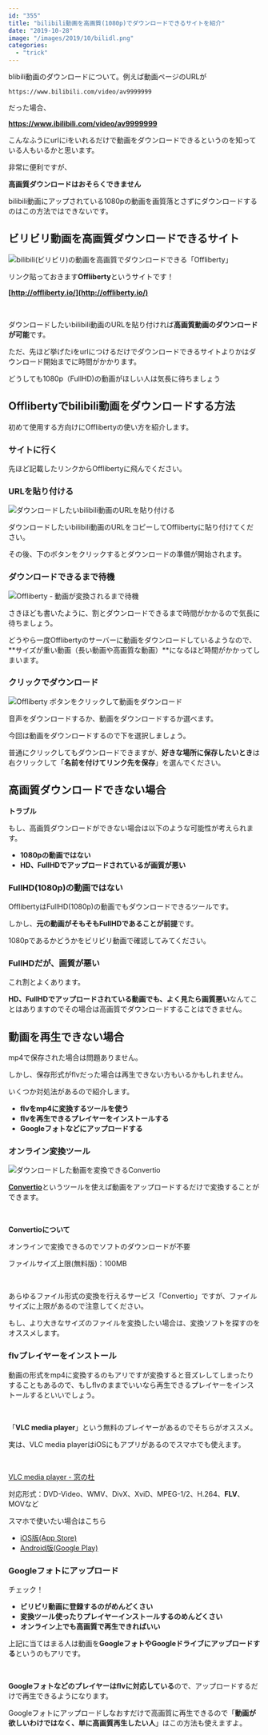 ```yaml
---
id: "355"
title: "bilibili動画を高画質(1080p)でダウンロードできるサイトを紹介"
date: "2019-10-28"
image: "/images/2019/10/bilidl.png"
categories: 
  - "trick"
---
```


blibili動画のダウンロードについて。例えば動画ページのURLが

```
https://www.bilibili.com/video/av9999999
```

だった場合、

**https://www.ibilibili.com/video/av9999999**

こんなふうにurlにiをいれるだけで動画をダウンロードできるというのを知っている人もいるかと思います。

非常に便利ですが、

**高画質ダウンロードはおそらくできません**

bilibili動画にアップされている1080pの動画を画質落とさずにダウンロードするのはこの方法ではできないです。

## ビリビリ動画を高画質ダウンロードできるサイト

![bilibili(ビリビリ)の動画を高画質でダウンロードできる「Offliberty」](/images/2019/10/offliberty.png)

リンク貼っておきます**Offliberty**というサイトです！

**[http://offliberty.io/](http://offliberty.io/)**

 

ダウンロードしたいbilibili動画のURLを貼り付ければ**高画質動画のダウンロードが可能**です。

ただ、先ほど挙げたiをurlにつけるだけでダウンロードできるサイトよりかはダウンロード開始までに時間がかかります。

どうしても1080p（FullHD)の動画がほしい人は気長に待ちましょう

## Offlibertyでbilibili動画をダウンロードする方法

初めて使用する方向けにOfflibertyの使い方を紹介します。

### サイトに行く

先ほど記載したリンクからOfflibertyに飛んでください。

### URLを貼り付ける

![ダウンロードしたいbilibili動画のURLを貼り付ける](/images/2019/10/offli_tut1.png)

ダウンロードしたいbilibili動画のURLをコピーしてOfflibertyに貼り付けてください。

その後、下のボタンをクリックするとダウンロードの準備が開始されます。

### ダウンロードできるまで待機

![Offliberty - 動画が変換されるまで待機](/images/2019/10/offli_tut2.png)

さきほども書いたように、割とダウンロードできるまで時間がかかるので気長に待ちましょう。

どうやら一度Offlibertyのサーバーに動画をダウンロードしているようなので、**サイズが重い動画（長い動画や高画質な動画）**になるほど時間がかかってしまいます。

### クリックでダウンロード

![Offliberty ボタンをクリックして動画をダウンロード](/images/2019/10/offli_tut3.png)

音声をダウンロードするか、動画をダウンロードするか選べます。

今回は動画をダウンロードするので下を選択しましょう。

普通にクリックしてもダウンロードできますが、**好きな場所に保存したいとき**は右クリックして「**名前を付けてリンク先を保存**」を選んでください。

## 高画質ダウンロードできない場合

**トラブル**

もし、高画質ダウンロードができない場合は以下のような可能性が考えられます。

- **1080pの動画ではない**
- **HD、FullHDでアップロードされているが画質が悪い**

### FullHD(1080p)の動画ではない

OfflibertyはFullHD(1080p)の動画でもダウンロードできるツールです。

しかし、**元の動画がそもそもFullHDであることが前提**です。

1080pであるかどうかをビリビリ動画で確認してみてください。

### FullHDだが、画質が悪い

これ割とよくあります。

**HD、FullHDでアップロードされている動画でも、よく見たら画質悪い**なんてことはありますのでその場合は高画質でダウンロードすることはできません。

## 動画を再生できない場合

mp4で保存された場合は問題ありません。

しかし、保存形式がflvだった場合は再生できない方もいるかもしれません。

いくつか対処法があるので紹介します。

- **flvをmp4に変換するツールを使う**
- **flvを再生できるプレイヤーをインストールする**
- **Googleフォトなどにアップロードする**

### オンライン変換ツール

![ダウンロードした動画を変換できるConvertio](/images/2019/10/ConvertioGrad.png)

[**Convertio**](https://convertio.co/ja/flv-mp4/)というツールを使えば動画をアップロードするだけで変換することができます。

 

**Convertioについて**

オンラインで変換できるのでソフトのダウンロードが不要

ファイルサイズ上限(無料版)：100MB

 

あらゆるファイル形式の変換を行えるサービス「Convertio」ですが、ファイルサイズに上限があるので注意してください。

もし、より大きなサイズのファイルを変換したい場合は、変換ソフトを探すのをオススメします。

### flvプレイヤーをインストール

動画の形式をmp4に変換するのもアリですが変換すると音ズレしてしまったりすることもあるので、もしflvのままでいいなら再生できるプレイヤーをインストールするといいでしょう。

 

「**VLC media player**」という無料のプレイヤーがあるのでそちらがオススメ。

実は、VLC media playerはiOSにもアプリがあるのでスマホでも使えます。

 

[VLC media player - 窓の杜](https://forest.watch.impress.co.jp/library/software/vlcmedia_ply/)

対応形式：DVD-Video、WMV、DivX、XviD、MPEG-1/2、H.264、**FLV**、MOVなど

スマホで使いたい場合はこちら

- [iOS版(App Store)](https://apps.apple.com/jp/app/vlc-for-mobile/id650377962)
- [Android版(Google Play)](https://play.google.com/store/apps/details?id=org.videolan.vlc&hl=ja)

### Googleフォトにアップロード

チェック！

- **ビリビリ動画に登録するのがめんどくさい**
- **変換ツール使ったりプレイヤーインストールするのめんどくさい**
- **オンライン上でも高画質で再生できればいい**

上記に当てはまる人は動画を**GoogleフォトやGoogleドライブにアップロードする**というのもアリです。

 

**Googleフォトなどのプレイヤーはflvに対応している**ので、アップロードするだけで再生できるようになります。

Googleフォトにアップロードしなおすだけで高画質に再生できるので「**動画が欲しいわけではなく、単に高画質再生したい人**」はこの方法も使えますよ。

